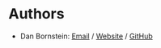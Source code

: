 Authors
=======

* Dan Bornstein:
  [Email](mailto:danfuzz@milk.com) /
  [Website](https://milk.com/) /
  [GitHub](https://github.com/danfuzz)
